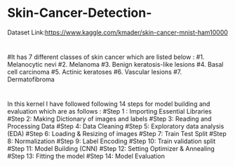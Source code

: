 # Skin-Cancer-Detection-
Dataset Link:https://www.kaggle.com/kmader/skin-cancer-mnist-ham10000
#
#It has 7 different classes of skin cancer which are listed below :
#1. Melanocytic nevi
#2. Melanoma
#3. Benign keratosis-like lesions
#4. Basal cell carcinoma
#5. Actinic keratoses
#6. Vascular lesions
#7. Dermatofibroma
#
In this kernel I have followed following 14 steps for model building and evaluation which are as follows :
#Step 1 : Importing Essential Libraries
#Step 2: Making Dictionary of images and labels
#Step 3: Reading and Processing Data
#Step 4: Data Cleaning
#Step 5: Exploratory data analysis (EDA)
#Step 6: Loading & Resizing of images
#Step 7: Train Test Split
#Step 8: Normalization
#Step 9: Label Encoding
#Step 10: Train validation split
#Step 11: Model Building (CNN)
#Step 12: Setting Optimizer & Annealing
#Step 13: Fitting the model
#Step 14: Model Evaluation 
